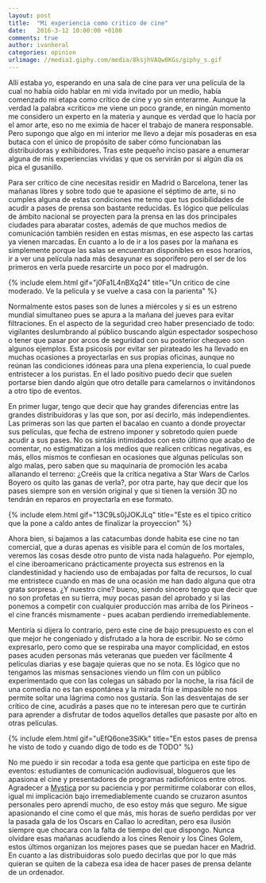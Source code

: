 ```yaml
---
layout: post
title:  "Mi experiencia como critico de cine"
date:   2016-3-12 10:00:00 +0100
comments: true
author: ivanheral
categories: opinion
urlimage: //media1.giphy.com/media/8ksjhVAQw0KGs/giphy_s.gif
---
```

Allí estaba yo, esperando en una sala de cine para ver una película de la cual no había oído hablar en mi vida invitado por un medio, había comenzado mi etapa como crítico de cine y yo sin enterarme. Aunque la verdad la palabra «critico» me viene un poco grande, en ningún momento me considero un experto en la materia y aunque es verdad que lo hacía por el amor arte, eso no me eximia de hacer el trabajo de manera responsable. Pero supongo que algo en mi interior me llevo a dejar mis posaderas en esa butaca con el único de propósito de saber cómo funcionaban las distribuidoras y exhibidores. Tras este pequeño inciso pasare a enumerar alguna de mis experiencias vividas y que os servirán por si algún día os pica el gusanillo.

Para ser crítico de cine necesitas residir en Madrid o Barcelona, tener las mañanas libres y sobre todo que te apasione el séptimo de arte, si no cumples alguna de estas condiciones me temo que tus posibilidades de acudir a pases de prensa son bastante reducidas. Es lógico que películas de ámbito nacional se proyecten para la prensa en las dos principales ciudades para abaratar costes, además de que muchos medios de comunicación también residen en estas mismas, en ese aspecto las cartas ya vienen marcadas. En cuanto a lo de ir a los pases por la mañana es simplemente porque las salas se encuentran disponibles en esos horarios, ir a ver una película nada más desayunar es soporífero pero el ser de los primeros en verla puede resarcirte un poco por el madrugón.

{% include elem.html gif="j0Fa1L4nBXq24" title="Un critico de cine moderado. Ve la pelicula y se vuelve a casa con la parienta" %}

Normalmente estos pases son de lunes a miércoles y si es un estreno mundial simultaneo pues se apura a la mañana del jueves para evitar filtraciones. En el aspecto de la seguridad creo haber presenciado de todo: vigilantes deslumbrando al público buscando algún espectador sospechoso o tener que pasar por arcos de seguridad con su posterior chequeo son algunos ejemplos. Esta psicosis por evitar ser pirateado les ha llevado en muchas ocasiones a proyectarlas en sus propias oficinas, aunque no reúnan las condiciones idóneas para una plena experiencia, lo cual puede entristecer a los puristas. En el lado positivo puedo decir que suelen portarse bien dando algún que otro detalle para camelarnos o invitándonos a otro tipo de eventos.

En primer lugar, tengo que decir que hay grandes diferencias entre las grandes distribuidoras y las que son, por así decirlo, más independientes. Las primeras son las que parten el bacalao en cuanto a donde proyectar sus películas, que fecha de estreno imponer y sobretodo quien puede acudir a sus pases. No os sintáis intimidados con esto último que acabo de comentar, no estigmatizan a los medios que realicen críticas negativas, es más, ellos mismos te confiesan en ocasiones que algunas películas son algo malas, pero saben que su maquinaria de promoción les acaba allanando el terreno: ¿Creéis que la crítica negativa a Star Wars de Carlos Boyero os quito las ganas de verla?, por otra parte, hay que decir que los pases siempre son en versión original y que si tienen la versión 3D no tendrán en reparos en proyectarla en ese formato.

{% include elem.html gif="13C9Ls0jJOKJLq" title="Este es el tipico critico que la pone a caldo antes de finalizar la proyeccion" %}

Ahora bien, si bajamos a las catacumbas donde habita ese cine no tan comercial, que a duras apenas es visible para el común de los mortales, veremos las cosas desde otro punto de vista nada halagueño. Por ejemplo, el cine iberoamericano prácticamente proyecta sus estrenos en la clandestinidad y haciendo uso de embajadas por falta de recursos, lo cual me entristece cuando en mas de una ocasión me han dado alguna que otra grata sorpresa. ¿Y nuestro cine? bueno, siendo sincero tengo que decir que no son profetas en su tierra, muy pocas pasan del aprobado y si las ponemos a competir con cualquier producción mas arriba de los Pirineos - el cine francés mismamente - pues acaban perdiendo irremediablemente.

Mentiría si dijera lo contrario, pero este cine de bajo presupuesto es con el que mejor he congeniado y disfrutado a la hora de escribir. No se cómo expresarlo, pero como que se respiraba una mayor complicidad, en estos pases acuden personas más veteranas que pueden ver fácilmente 4 películas diarias y ese bagaje quieras que no se nota. Es lógico que no tengamos las mismas sensaciones viendo un film con un público experimentado que con las colegas un sábado por la noche, la risa fácil de una comedia no es tan espontánea y la mirada fría e impasible no nos permite soltar una lágrima como nos gustaría. Son las desventajas de ser crítico de cine, acudirás a pases que no te interesan pero que te curtirán para aprender a disfrutar de todos aquellos detalles que pasaste por alto en otras películas.

{% include elem.html gif="uEfQ6one3SiKk" title="En estos pases de prensa he visto de todo y cuando digo de todo es de TODO" %}

No me puedo ir sin recodar a toda esa gente que participa en este tipo de eventos: estudiantes de comunicación audiovisual, blogueros que les apasiona el cine y presentadores de programas radiofónicos entre otros. Agradecer a <a href="https://twitter.com/Cinefila_91" target="_blank">Mystica</a> por su paciencia y por permitirme colaborar con ellos, igual mi implicación bajo irremediablemente cuando se cruzaron asuntos personales pero aprendí mucho, de eso estoy más que seguro. Me sigue apasionando el cine como el que más, mis horas de sueño perdidas por ver la  pasada gala de los Oscars en Callao lo acreditan, pero esa ilusión siempre que chocara con la falta de tiempo del que dispongo. Nunca olvidare esas mañanas acudiendo a los cines Renoir y los Cines Golem, estos últimos organizan los mejores pases que se puedan hacer en Madrid. En cuanto a las distribuidoras solo puedo decirlas que por lo que más quieran se quiten de la cabeza esa idea de hacer pases de prensa delante de un ordenador.